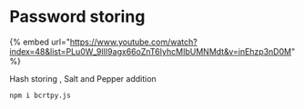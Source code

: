 # Password storing

{% embed url="https://www.youtube.com/watch?index=48&list=PLu0W_9lII9agx66oZnT6IyhcMIbUMNMdt&v=inEhzp3nD0M" %}

Hash storing , Salt and Pepper addition

`npm i bcrtpy.js`
